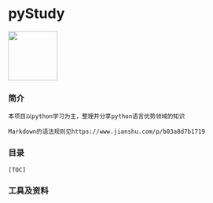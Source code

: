 # pyStudy
<img src="https://github.com/jiayifei1995/pyStudy/blob/master/%E5%9B%BE%E7%89%87%E5%8F%8A%E6%96%87%E4%BB%B6/index.jpg?raw=true" style="width:100px;height:100px;">

### 简介
~~~~
本项目以python学习为主，整理并分享python语言优势领域的知识

Markdown的语法规则见https://www.jianshu.com/p/b03a8d7b1719
~~~~
### 目录
~~~~
[TOC]
~~~~
### 工具及资料
